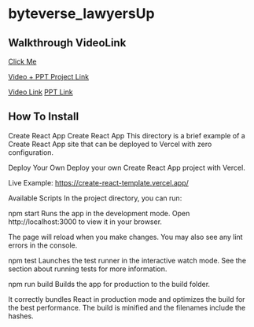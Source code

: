 # byteverse_lawyersUp

## Walkthrough VideoLink 
[Click Me]()

[Video + PPT Project Link](https://drive.google.com/drive/folders/1oEtcw38_S2V22j8Yu6IMKnaMgAV5FudN?usp=share_link)

[Video Link](https://drive.google.com/file/d/13-b4Z5ljMhPSnrarBmcrt8R32zjTjjgA/view?usp=share_link)
[PPT Link](https://drive.google.com/file/d/19UeOLKts-3EhiOLoGhM-K1iAXEBZYd3L/view?usp=share_link)


## How To Install
Create React App
Create React App
This directory is a brief example of a Create React App site that can be deployed to Vercel with zero configuration.

Deploy Your Own
Deploy your own Create React App project with Vercel.


Live Example: https://create-react-template.vercel.app/

Available Scripts
In the project directory, you can run:

npm start
Runs the app in the development mode. Open http://localhost:3000 to view it in your browser.

The page will reload when you make changes. You may also see any lint errors in the console.

npm test
Launches the test runner in the interactive watch mode. See the section about running tests for more information.

npm run build
Builds the app for production to the build folder.

It correctly bundles React in production mode and optimizes the build for the best performance. The build is minified and the filenames include the hashes.
